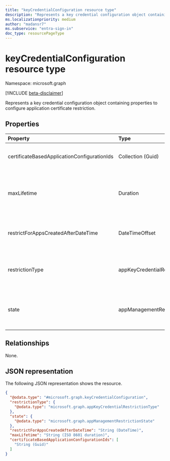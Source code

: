 ```yaml
---
title: "keyCredentialConfiguration resource type"
description: "Represents a key credential configuration object containing properties to configure application certificate restrictions."
ms.localizationpriority: medium
author: "madansr7"
ms.subservice: "entra-sign-in"
doc_type: resourcePageType
---
```


# keyCredentialConfiguration resource type

Namespace: microsoft.graph

[!INCLUDE [beta-disclaimer](../../includes/beta-disclaimer.md)]

Represents a key credential configuration object containing properties to configure application certificate restriction.

## Properties

| Property                                    | Type                            | Description |
| :------------------------------------------ | :------------------------------ | :--------------------------------------------------------------------------------------------------------------------------------------- |
| certificateBasedApplicationConfigurationIds | Collection (Guid)               | Collection of Guids representing [certificateBasedApplicationConfiguration](../resources/certificatebasedapplicationconfiguration.md) that is allowed as root and intermediate certificate authorities.|
| maxLifetime                                 | Duration                        | String value that indicates the maximum lifetime for key expiration, defined as an ISO 8601 duration. For example, `P4DT12H30M5S` represents four days, 12 hours, 30 minutes, and five seconds. This property is required when **restrictionType** is set to `keyLifetime`.|
| restrictForAppsCreatedAfterDateTime         | DateTimeOffset                  | Specifies the date from which the policy restriction applies to newly created applications. For existing applications, the enforcement date can be retroactively applied.|
| restrictionType                             | appKeyCredentialRestrictionType | The type of restriction being applied. Possible values are `asymmetricKeyLifetime`, and `unknownFutureValue`. Each value of restrictionType can be used only once per policy.|
| state                                       | appManagementRestrictionState   | String value that indicates if the restriction is evaluated. The possible values are: `enabled`, `disabled`, and `unknownFutureValue`. If `enabled`, the restriction is evaluated. If `disabled`, the restriction isn't evaluated or enforced.|

## Relationships

None.

## JSON representation

The following JSON representation shows the resource.

<!-- {
  "blockType": "resource",
  "@odata.type": "microsoft.graph.keyCredentialConfiguration"
}
-->

```json
{
  "@odata.type": "#microsoft.graph.keyCredentialConfiguration",
  "restrictionType": {
    "@odata.type": "microsoft.graph.appKeyCredentialRestrictionType"
  },
  "state": {
    "@odata.type": "microsoft.graph.appManagementRestrictionState"
  },
  "restrictForAppsCreatedAfterDateTime": "String (DateTime)",
  "maxLifetime": "String (ISO 8601 duration)",
  "certificateBasedApplicationConfigurationIds": [
    "String (Guid)"
  ]
}
```

